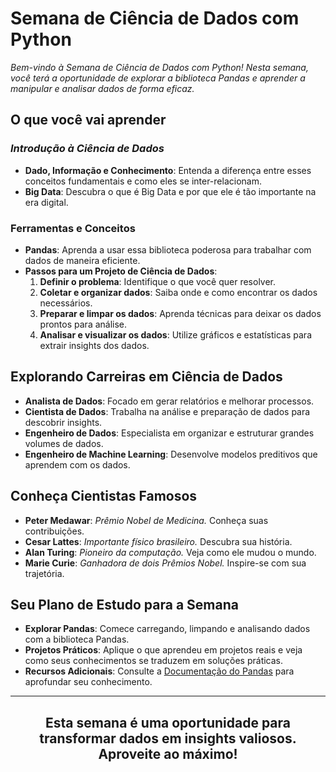 # **Semana de Ciência de Dados com Python**

_Bem-vindo à Semana de Ciência de Dados com Python! Nesta semana, você terá a oportunidade de explorar a biblioteca Pandas e aprender a manipular e analisar dados de forma eficaz._

## **O que você vai aprender**

### _**Introdução à Ciência de Dados**_
- **Dado, Informação e Conhecimento**: Entenda a diferença entre esses conceitos fundamentais e como eles se inter-relacionam.
- **Big Data**: Descubra o que é Big Data e por que ele é tão importante na era digital.

### **Ferramentas e Conceitos**
- **Pandas**: Aprenda a usar essa biblioteca poderosa para trabalhar com dados de maneira eficiente.
- **Passos para um Projeto de Ciência de Dados**:
  1. **Definir o problema**: Identifique o que você quer resolver.
  2. **Coletar e organizar dados**: Saiba onde e como encontrar os dados necessários.
  3. **Preparar e limpar os dados**: Aprenda técnicas para deixar os dados prontos para análise.
  4. **Analisar e visualizar os dados**: Utilize gráficos e estatísticas para extrair insights dos dados.

## **Explorando Carreiras em Ciência de Dados**
- **Analista de Dados**: Focado em gerar relatórios e melhorar processos.
- **Cientista de Dados**: Trabalha na análise e preparação de dados para descobrir insights.
- **Engenheiro de Dados**: Especialista em organizar e estruturar grandes volumes de dados.
- **Engenheiro de Machine Learning**: Desenvolve modelos preditivos que aprendem com os dados.

## **Conheça Cientistas Famosos**
- **Peter Medawar**: _Prêmio Nobel de Medicina._ Conheça suas contribuições.
- **Cesar Lattes**: _Importante físico brasileiro._ Descubra sua história.
- **Alan Turing**: _Pioneiro da computação._ Veja como ele mudou o mundo.
- **Marie Curie**: _Ganhadora de dois Prêmios Nobel._ Inspire-se com sua trajetória.

## **Seu Plano de Estudo para a Semana**
- **Explorar Pandas**: Comece carregando, limpando e analisando dados com a biblioteca Pandas.
- **Projetos Práticos**: Aplique o que aprendeu em projetos reais e veja como seus conhecimentos se traduzem em soluções práticas.
- **Recursos Adicionais**: Consulte a [Documentação do Pandas](https://pandas.pydata.org/docs/) para aprofundar seu conhecimento.

---

<div align="center">
  <h2>Esta semana é uma oportunidade para transformar dados em insights valiosos. Aproveite ao máximo!</h2>
  <h3>
